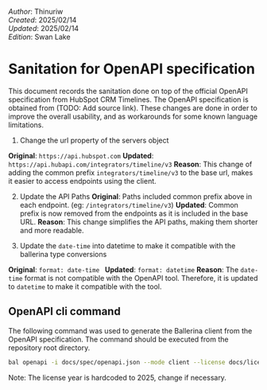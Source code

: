 _Author_:  Thinuriw \
_Created_: 2025/02/14 \
_Updated_: 2025/02/14 \
_Edition_: Swan Lake

# Sanitation for OpenAPI specification

This document records the sanitation done on top of the official OpenAPI specification from HubSpot CRM Timelines. 
The OpenAPI specification is obtained from (TODO: Add source link).
These changes are done in order to improve the overall usability, and as workarounds for some known language limitations.


1. Change the url property of the servers object

**Original**: `https://api.hubspot.com`
**Updated**: `https://api.hubapi.com/integrators/timeline/v3`
**Reason**: This change of adding the common prefix `integrators/timeline/v3` to the base url, makes it easier to access endpoints using the client.

2. Update the API Paths
**Original**: Paths included common prefix above in each endpoint. (eg: `/integrators/timeline/v3`)
**Updated**: Common prefix is now removed from the endpoints as it is included in the base URL.
**Reason**: This change simplifies the API paths, making them shorter and more readable.

3. Update the `date-time` into datetime to make it compatible with the ballerina type conversions

**Original**: `format: date-time `
**Updated**: `format: datetime`
**Reason**: The `date-time` format is not compatible with the OpenAPI tool. Therefore, it is updated to `datetime` to make it compatible with the tool.

## OpenAPI cli command

The following command was used to generate the Ballerina client from the OpenAPI specification. The command should be executed from the repository root directory.

```bash
bal openapi -i docs/spec/openapi.json --mode client --license docs/license.txt -o ballerina
```
Note: The license year is hardcoded to 2025, change if necessary.
